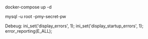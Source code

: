 docker-compose up -d

mysql -u root -pmy-secret-pw

Debeug:
ini_set('display_errors', 1);
ini_set('display_startup_errors', 1);
error_reporting(E_ALL);
